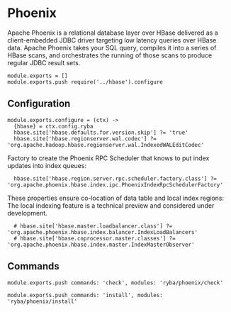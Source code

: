 
# Phoenix

Apache Phoenix is a relational database layer over HBase delivered as a client-embedded
JDBC driver targeting low latency queries over HBase data. Apache Phoenix takes
your SQL query, compiles it into a series of HBase scans, and orchestrates the
running of those scans to produce regular JDBC result sets.


    module.exports = []
    module.exports.push require('../hbase').configure

## Configuration

    module.exports.configure = (ctx) ->
      {hbase} = ctx.config.ryba
      hbase.site['hbase.defaults.for.version.skip'] ?= 'true'
      hbase.site['hbase.regionserver.wal.codec'] ?= 'org.apache.hadoop.hbase.regionserver.wal.IndexedWALEditCodec'

Factory to create the Phoenix RPC Scheduler that knows to put index updates into index queues:

      hbase.site['hbase.region.server.rpc.scheduler.factory.class'] ?= 'org.apache.phoenix.hbase.index.ipc.PhoenixIndexRpcSchedulerFactory'

These properties ensure co-location of data table and local index regions:
The local indexing feature is a technical preview and considered under development.

      # hbase.site['hbase.master.loadbalancer.class'] ?= 'org.apache.phoenix.hbase.index.balancer.IndexLoadBalancers'
      # hbase.site['hbase.coprocessor.master.classes'] ?= 'org.apache.phoenix.hbase.index.master.IndexMasterObserver'


## Commands

    module.exports.push commands: 'check', modules: 'ryba/phoenix/check'

    module.exports.push commands: 'install', modules: 'ryba/phoenix/install'
